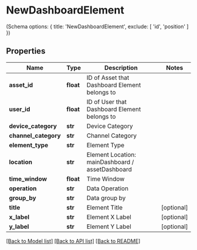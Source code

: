 # NewDashboardElement

(Schema options: { title: 'NewDashboardElement', exclude: [ 'id', 'position' ] })
## Properties
Name | Type | Description | Notes
------------ | ------------- | ------------- | -------------
**asset_id** | **float** | ID of Asset that Dashboard Element belongs to | 
**user_id** | **float** | ID of User that Dashboard Element belongs to | 
**device_category** | **str** | Device Category | 
**channel_category** | **str** | Channel Category | 
**element_type** | **str** | Element Type | 
**location** | **str** | Element Location: mainDashboard / assetDashboard | 
**time_window** | **float** | Time Window | 
**operation** | **str** | Data Operation | 
**group_by** | **str** | Data group by | 
**title** | **str** | Element Title | [optional] 
**x_label** | **str** | Element X Label | [optional] 
**y_label** | **str** | Element Y Label | [optional] 

[[Back to Model list]](../README.md#documentation-for-models) [[Back to API list]](../README.md#documentation-for-api-endpoints) [[Back to README]](../README.md)


